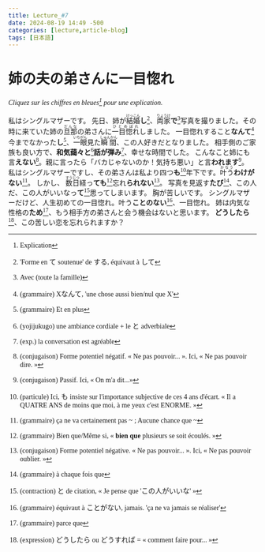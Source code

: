```yaml
---
title: Lecture_#7
date: 2024-08-19 14:49 -500
categories: [lecture,article-blog]
tags: [日本語]
---
```


<link href="https://fonts.googleapis.com/css2?family=Noto+Serif+JP:wght@200..900&display=swap" rel="stylesheet">
   <style>
        body {
            font-family: "Noto Serif JP";
        }
    </style>

# 姉の夫の弟さんに一目惚れ
*Cliquez sur les chiffres en bleues[^1] pour une explication.*

私はシングルマザーです。
先日、姉が<ruby>結婚<rt>けっこん</rt></ruby>**し**[^2]、<ruby>両家<rt>りょうけ</rt></ruby>**で**[^3]写真を撮りました。その時に来ていた姉の<ruby>旦那<rt>だんな</rt></ruby>の弟さんに<ruby>一目惚れ<rt>ひとめぼれ</rt></ruby>しました。
 一目惚れすること**なんて**[^4]今までなかった**し**[^5]、<ruby>一眼<rt>いちがん</rt></ruby>見た<ruby>瞬間<rt>しゅんかん</rt></ruby>、この人好きだとなりました。
 相手側のご家族も良い方で、**和気藹々と**[^7]**話が弾み**[^8]、幸せな時間でした。
こんなこと姉にも言**えない**[^9]。親に言ったら「バカじゃないのか！気持ち悪い」と言**われます**[^10]。
私はシングルマザーですし、その弟さんは私より四つ**も**[^11]年下です。<ruby>叶う<rt>かなう</rt></ruby>**わけがない**[^12]。
しかし、
<ruby>数日<rt>すうじつ</rt></ruby>経っ**ても**[^13]忘れ**られない**[^14]。
写真を見返す**たび**[^15]、この人だ、この人がいいなっ**て**[^16]思ってしまいます。
胸が苦しいです。
シングルマザーだけど、人生初めての一目惚れ。叶う**ことのない**[^17]、一目惚れ。
姉は内気な性格の**ため**[^18]、もう相手方の弟さんと会う機会はないと思います。
**どうしたら**[^19]、この苦しい恋を忘れられますか？

[^1]: Explication
[^2]: 'Forme en て soutenue' de する, équivaut à して
[^3]: Avec (toute la famille)
[^4]:(grammaire) Xなんて, 'une chose aussi bien/nul que X'
[^5]:(grammaire) Et en plus
[^6]: Et. C'est la forme en て de です
[^7]:(yojijukugo) une ambiance cordiale + le と adverbiale
[^8]:(exp.) la conversation est agréable
[^9]:(conjugaison) Forme potentiel négatif. « Ne pas pouvoir... ». Ici, « Ne pas pouvoir dire. »
[^10]:(conjugaison) Passif. Ici, « On m'a dit...»
[^11]:(particule) Ici, も insiste sur l'importance  subjective de ces 4 ans d'écart. « Il a QUATRE ANS de moins que moi, à me yeux c'est ENORME. »
[^12]:(grammaire) ça ne va certainement pas ~ ; Aucune chance que ~
[^13]:(grammaire) Bien que/Même si, « **bien que** plusieurs se soit écoulés. »
[^14]:(conjugaison) Forme potentiel négative. « Ne pas pouvoir... ». Ici, « Ne pas pouvoir oublier. »
[^15]:(grammaire) à chaque fois que
[^16]:(contraction) と de citation, « Je pense que 'この人がいいな' »
[^17]:(grammaire) équivaut à ことがない, jamais. 'ça ne va jamais se réaliser'
[^18]:(grammaire) parce que
[^19]:(expression) どうしたら ou どうすれば = « comment faire pour... »

<script>
    
    document.addEventListener("DOMContentLoaded", function () {
    const walker = document.createTreeWalker(document.body, NodeFilter.SHOW_TEXT, null, false);
    let node;

    while (node = walker.nextNode()) {
        
        let regex = /(.+)\[(.+)\]/g;
        if (node.nodeValue.match(regex)) {
            
            let newText = node.nodeValue.replace(regex, '<ruby>$1<rt>$2</rt></ruby>');

            let span = document.createElement('span');
            span.innerHTML = newText;

            node.parentNode.replaceChild(span, node);
        }
    }
});
</script>